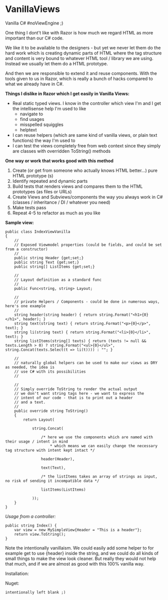 VanillaViews
============

Vanilla C# #noViewEngine ;)

One thing I dont't like with Razor is how much we regard HTML as more important than our C# code. 

We like it to be available to the designers - but yet we never let them do the hard work which is
creating dynamic parts of HTML where the tag structure and content is very bound to whatever HTML
tool / library we are using. Instead we usually let them do a HTML prototype.

And then we are responsible to extend it and reuse components. With the tools given to us in Razor, 
which is really a bunch of hacks compared to what we already have in C#.

**Things I dislike in Razor which I get easily in Vanilla Views:**

- Real static typed views. I know in the controller which view I'm and I get the intellisense help I'm used
to like 
	- navigate to
	- find usages
	- misspelled squiggles
	- helptext
- I can reuse helpers (which are same kind of vanilla views, or plain text functions) the way I'm used to
- I can test the views completely free from web context since they simply are classes with overridden ToString()
methods

**One way or work that works good with this method**

1) Create (or get from someone who actually knows HTML better...) pure HTML prototype (s)
2) Identify repeated and dynamic parts
3) Build tests that renders views and compares them to the HTML prototypes (as files or URLs)
4) Create Views and Subviews/components the way you always work in C# (classes / inheritance / DI / whatever you need)
5) Make tests pass
6) Repeat 4-5 to refactor as much as you like

**Sample view:**

    public class IndexViewVanilla
    {
        //
        // Exposed Viewmodel properties (could be fields, and could be set from a constructor)
        //
        public string Header {get;set;}
        public string Text {get;set;}
        public string[] ListItems {get;set;}

        //
        // Layout definition as a standard func 
        //
        public Func<string, string> Layout;

        //
        // private Helpers / Components - could be done in numerous ways, here's one example
        //
        string header(string header) { return string.Format("<h1>{0}</h1>", header); }
        string text(string text) { return string.Format("<p>{0}</p>", text); }
        string li(string text) { return string.Format("<li>{0}</li>", text); }
        string listItems(string[] texts) { return (texts != null && texts.Length > 0) ? string.Format("<ul>{0}</ul>", string.Concat(texts.Select(t => li(t)))) : ""; }

		// 
		// naturally global helpers can be used to make our views as DRY as needed, the idea is 
		// use C# with its possibilities
		//

        //
        // Simply override ToString to render the actual output
        // we don't want string tags here - we want to express the 
        // intent of our code - that is to print out a header
        // and a text.
        // 
        public override string ToString()
        {
            return Layout(

                string.Concat(

                    /* here we use the components which are named with their usage / intent in mind
                        * which means we can easily change the necessary tag structure with intent kept intact */

                    header(Header),

                    text(Text),

                    /* the listItems takes an array of strings as input, no risk of sending it incompatible data */

                    listItems(ListItems)

                ));
        }
    }

*Usage from a controller:*

	public string Index() {	
		var view = new MySimpleView{Header = "This is a header"};
		return view.ToString();
	}

Note the intentionally vanillaism. We could easily add some helper to for example get to use {header} inside the string, 
and we could do all kinds of small things to make the view look cleaner. But really they would not help that much, and if we are 
almost as good with this 100% vanilla way.

Installation:

Nuget:

	intentionally left blank ;)
